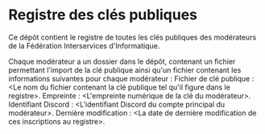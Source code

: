 # Registre des clés publiques

Ce dépôt contient le registre de toutes les clés publiques des modérateurs de la Fédération Interservices d'Informatique.

Chaque modérateur a un dossier dans le dépôt, contenant un fichier permettant l'import de la clé publique ainsi qu'un fichier contenant les informations suivantes pour chaque modérateur :
Fichier de clé publique : <Le nom du fichier contenant la clé publique tel qu'il figure dans le registre>.
Empreinte : <L'empreinte numérique de la clé du modérateur>.
Identifiant Discord : <L'identifiant Discord du compte principal du modérateur>.
Dernière modification : <La date de dernière modification de ces inscriptions au registre>.
